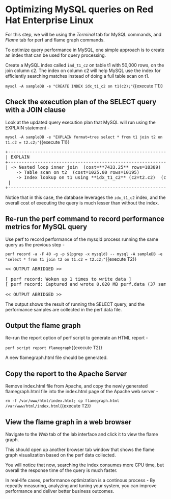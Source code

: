 # Optimizing MySQL queries on Red Hat Enterprise Linux

For this step, we will be using the *Terminal* tab for MySQL commands, and *Flame* tab for perf and flame graph commands. 

To optimize query performance in MySQL, one simple approach is to create an index that can be used for query processing. 

Create a MySQL index called `ind_t1_c2` on table t1 with 50,000 rows, on the join column c2. The index on column c2 will help MySQL use the index for efficiently searching matches instead of doing a full table scan on t1. 

`mysql -A sampleDB -e "CREATE INDEX idx_t1_c2 on t1(c2);"`{{execute T1}}

## Check the execution plan of the SELECT query with a JOIN clause

Look at the updated query execution plan that MySQL will run using the EXPLAIN statement - 

`mysql -A sampleDB -e "EXPLAIN format=tree select * from t1 join t2 on t1.c2 = t2.c2;"`{{execute T1}}

<pre class="file">
+-----------------------------------------------------------------------------------------------------------------------------------------------------------------------------------+
| EXPLAIN                                                                                                                                                                           |
+-----------------------------------------------------------------------------------------------------------------------------------------------------------------------------------+
| -> Nested loop inner join  (cost=**7433.25** rows=18309)
    -> Table scan on t2  (cost=1025.00 rows=10195)
    -> Index lookup on t1 using **idx_t1_c2** (c2=t2.c2)  (cost=0.45 rows=2)
 |
+-----------------------------------------------------------------------------------------------------------------------------------------------------------------------------------+
</pre>

Notice that in this case, the database leverages the `idx_t1_c2` index, and the overall cost of executing the query is much lesser than without the index.

## Re-run the perf command to record performance metrics for MySQL query

Use perf to record performance of the mysqld process running the same query as the previous step - 

`perf record -a -F 40 -g -p $(pgrep -x mysqld) -- mysql -A sampleDB -e "select * from t1 join t2 on t1.c2 = t2.c2;"`{{execute T2}}

<pre class="file">
<< OUTPUT ABRIDGED >>

[ perf record: Woken up 1 times to write data ]
[ perf record: Captured and wrote 0.020 MB perf.data (37 samples) ]

<< OUTPUT ABRIDGED >>
</pre>

The output shows the result of running the SELECT query, and the performance samples are collected in the perf.data file.

## Output the flame graph ##
Re-run the report option of perf script to generate an HTML report - 

`perf script report flamegraph`{{execute T2}}

A new flamegraph.html file should be generated.

## Copy the report to the Apache Server ##

Remove index.html file from Apache, and copy the newly generated flamegraph.html file into the index.html page of the Apache web server - 

`rm -f /var/www/html/index.html; cp flamegraph.html /var/www/html/index.html`{{execute T2}}

## View the flame graph in a web browser ##
Navigate to the *Web* tab of the lab interface and click it to view the flame graph.  

This should open up another browser tab window that shows the flame graph visualization based on the perf data collected. 

You will notice that now, searching the index consumes more CPU time, but overall the response time of the query is much faster. 

In real-life cases, performance optimization is a continous process - By repeatly measuring, analyzing and tuning your system, you can improve performance and deliver better business outcomes.



